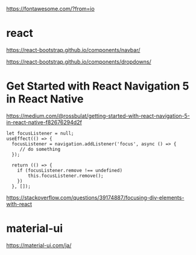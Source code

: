 https://fontawesome.com/?from=io

# react
https://react-bootstrap.github.io/components/navbar/

https://react-bootstrap.github.io/components/dropdowns/

# Get Started with React Navigation 5 in React Native
https://medium.com/@rossbulat/getting-started-with-react-navigation-5-in-react-native-f82676294d2f
```
let focusListener = null;
useEffect(() => {
  focusListener = navigation.addListener('focus', async () => {
     // do something
  });
  
  return (() => {
    if (focusListener.remove !== undefined)
        this.focusListener.remove();
    })
  }, []);
  ```
https://stackoverflow.com/questions/39174887/focusing-div-elements-with-react

# material-ui
https://material-ui.com/ja/
